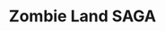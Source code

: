 --- 
title: "Zombie Land SAGA"
publishdate: "2018-12-20T16:48:46+02:00"
src: "https://365manga.net/manga/zombie-land-saga"
image: "https://data.365manga.net/images/thumbnails/32761-zombie-land-saga.jpg"
description: " In the year 2008, high school girl Sakura Minamoto is abruptly killed in a traffic accident. Ten years later, Sakura, along with six 'legendary' girls from various eras of Japan's history, are brought back as zombies by a man named Kotaro Tatsumi, who seeks to save the Saga prefecture by putting together an all-zombie idol group."
---